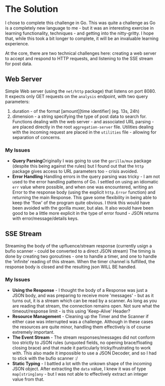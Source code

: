 # The Solution

I chose to complete this challenge in Go. This was quite a challenge as Go is a completely new language to me - but it was an interesting exercise in learning functionality, techniques - and getting into the nitty-gritty. I hope that, while this took a bit longer to complete, it will be an invaluable learning experience.

At the core, there are two technical challenges here: creating a web server to accept and respond to HTTP requests, and listening to the SSE stream for post data.

## Web Server

Simple Web server (using the `net/http` package) that listens on port 8080.  
It expects only GET requests on the `analysis` endpoint, with two query parameters:

1. duration - of the format [amount][time identifier] (eg. 13s, 24h)
2. dimension - a string specifying the type of post data to search for.
   Functions dealing with the web server - and associated URL parsing - are placed directly in the root `aggregation-server` file. Utilities dealing with the incoming request are placed in the `utilities` file - allowing for separation of concerns.

### My Issues

- **Query Parsing**Originally I was going to use the `gorilla/mux` package (despite this being against the rules) but I found out that the `http` package gives access to URL parameters too - crisis avoided.
- **Error Handling** Handling errors in the query parsing was tricky - I am not used to the error handling patterns of Go. I settled on using an idiomatic `err` value where possible, and when one was encountered, writing an Error to the response body (using the explicit `http.Error` function) and returning the main Response. This gave some flexibility in being able to keep the 'flow' of the program quite obvious. I think this would have been avoided with the gorilla muxer, but alas.
  It also would have been good to be a little more explicit in the type of error found - JSON returns with error/message/details keys.

## SSE Stream

Streaming the body of the upfluence/stream response (currently usign a bufio scanner - could be converted to a direct JSON stream)
The timing is done by creating two goroutines - one to handle a timer, and one to handle the 'infinite' reading of this stream.
When the timer channel is fulfilled, the response body is closed and the resulting json WILL BE handled.

### My Issues

- **Using the Response** - I thought the body of a Response was just a JSON body, and was preparing to receive more 'messages' - but as it turns out, it is a stream which can be read by a scanner. As long as you are reading that stream, the connection remains open. Not sure what the timeout/response limit - is this using 'Keep-Alive' Header?
- **Resource Management** - Cleaning up the Timer and the Scanner if either case was interrupted was a challenge. Although in these cases the resources are quite minor, handling them effectively is of course extremely important.
- **The Event Stream** - The stream responses/messages did not conform too strictly to JSON rules (unquoted fields, no opening brace/floating closing brace) and that made it particularly tricky/frustrating to work with. This also made it impossible to use a JSON Decoder, and so I had to stick with the bufio scanner :/
- **Static Typing** - I battled a lot with the unkown shape of the incoming JSON object. After extracting the `data` value, I knew it was of type `map[string]any` - but I was not able to effectively extract an integer value from that.
